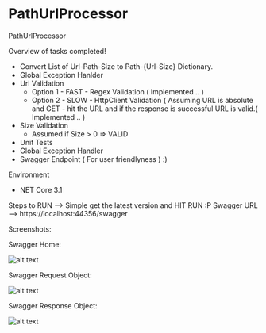 # PathUrlProcessor
PathUrlProcessor

Overview of tasks completed!

- Convert List of Url-Path-Size to Path-{Url-Size} Dictionary. 
- Global Exception Hanlder
- Url Validation
  - Option 1 - FAST - Regex Validation ( Implemented .. )
  - Option 2 - SLOW - HttpClient Validation ( Assuming URL is absolute and GET - hit the URL and if the response is successful URL is valid.( Implemented .. )
- Size Validation
  - Assumed if Size > 0 => VALID
- Unit Tests 
- Global Exception Handler 
- Swagger Endpoint ( For user friendlyness ) :) 

Environment 
- NET Core 3.1 

Steps to RUN --> Simple get the latest version and HIT RUN :P 
Swagger URL --> https://localhost:44356/swagger

Screenshots: 

Swagger Home: 

![alt text](https://github.com/naineshmp/PathUrlProcessor/blob/master/Swagger%201.JPG)


Swagger Request Object:

![alt text](https://github.com/naineshmp/PathUrlProcessor/blob/master/Swagger%20Request%201.JPG)


Swagger Response Object:

![alt text](https://github.com/naineshmp/PathUrlProcessor/blob/master/Swagge%20Response%201.JPG)
